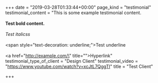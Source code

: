 +++
date = "2019-03-28T01:33:44+00:00"
page_kind = "testimonial"
testimonial_content = "This is some example testimonial content.<br><br><strong>Test bold content.<br><br></strong><em>Test italicss<br><br></em><span style=\"text-decoration: underline;\">Test underline<br><br></span><a href=\"http://example.com/\" title=\"\">Hyperlink</a>"
testimonial_type_of_client = "Design Client"
testimonial_video = "https://www.youtube.com/watch?v=xcJtL7QggTI"
title = "Test Client"

+++
